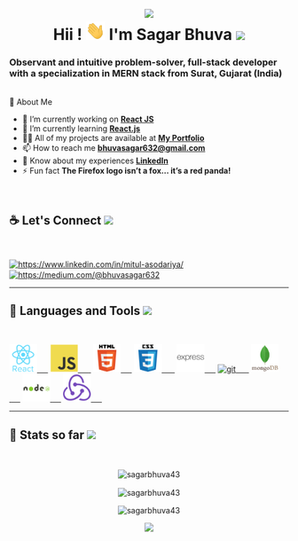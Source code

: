<h1 align="center"><img src="https://www.aagnia.com/wp-content/uploads/2021/12/39998-web-development.gif" align="center" width= "50%"  /> 
</br>Hii ! <img src="https://raw.githubusercontent.com/ABSphreak/ABSphreak/master/gifs/Hi.gif" width="35"> I'm Sagar Bhuva <img height="50" src="https://camo.githubusercontent.com/eff6d06962a561a00c761b67edaa3dcce718108731781eea93bbb21940ba556a/68747470733a2f2f656d6f6a692e67672f6173736574732f656d6f6a692f373333332d706172726f7464616e63652e676966"> </h1>
<h3 align="left">Observant and intuitive problem-solver, full-stack developer with a specialization in MERN stack from Surat, Gujarat (India)</h3>
<br>
 🙋 About Me

- 🔭 I’m currently working on **[React JS]("")**
- 🌱 I’m currently learning **[React.js]()**
- 👨‍💻 All of my projects are available at **[My Portfolio](https://sagarbhuva43.netlify.app/)**
- 📫 How to reach me **bhuvasagar632@gmail.com**
- 📄 Know about my experiences **[LinkedIn](https://www.linkedin.com/in/sagar-bhuva-79a0a4127/)**
- ⚡ Fun fact **The Firefox logo isn’t a fox… it’s a red panda!**
<br/>
<h2 align="left">☕ Let's Connect <img src="https://raw.githubusercontent.com/ShahriarShafin/ShahriarShafin/main/Assets/handshake.gif" width="70"> </h2>
<br>
 <p align="left">
<!-- <a href="" target="blank"><img align="center" src="https://raw.githubusercontent.com/rahuldkjain/github-profile-readme-generator/master/src/images/icons/Social/twitter.svg" alt="" height="30" width="40" /></a> -->
<a href="https://www.linkedin.com/in/sagar-bhuva-79a0a4127/" target="blank"><img align="center" src="https://raw.githubusercontent.com/rahuldkjain/github-profile-readme-generator/master/src/images/icons/Social/linked-in-alt.svg" alt="https://www.linkedin.com/in/mitul-asodariya/" height="30" width="40" /></a>
<a href="https://medium.com/@bhuvasagar632" target="blank"><img align="center" src="https://seeklogo.com/images/M/medium-logo-F0ACFCCD58-seeklogo.com.png" alt="https://medium.com/@bhuvasagar632" height="40" width="40"/></a>
<hr>
<h2 align="left">🚀 Languages and Tools <img src="https://camo.githubusercontent.com/beb64ff21c883e318e4f5db5231c2ba4175705bea1c9249e82a41ab375db4f75/68747470733a2f2f6d65646961322e67697068792e636f6d2f6d656469612f51737347456d706b79454f684243623765312f67697068792e6769663f6369643d656366303565343761306e336769316266716e74716d6f62386739616964316f796a327772336473336d67373030626c267269643d67697068792e676966" width="35"/> </h2>
<br>
<p align="left">
   <a href="https://reactjs.org/" target="_blank"> <img src="https://raw.githubusercontent.com/devicons/devicon/master/icons/react/react-original-wordmark.svg" alt="react" width="50" height="50"/>&nbsp;&nbsp;&nbsp;&nbsp;&nbsp;</a>
    <a href="https://developer.mozilla.org/en-US/docs/Web/JavaScript" target="_blank"> <img src="https://raw.githubusercontent.com/devicons/devicon/master/icons/javascript/javascript-original.svg" alt="javascript" width="50" height="50"/> &nbsp;&nbsp;&nbsp;&nbsp;&nbsp;</a> 
   <a href="https://www.w3.org/html/" target="_blank"> <img src="https://raw.githubusercontent.com/devicons/devicon/master/icons/html5/html5-original-wordmark.svg" alt="html5" width="50" height="50"/>&nbsp;&nbsp;&nbsp;&nbsp;&nbsp;</a>
  <a href="https://www.w3schools.com/css/" target="_blank"> <img src="https://raw.githubusercontent.com/devicons/devicon/master/icons/css3/css3-original-wordmark.svg" alt="css3" width="50" height="50"/> &nbsp;&nbsp;&nbsp;&nbsp;&nbsp;</a> 
  <a href="https://expressjs.com" target="_blank"> <img src="https://raw.githubusercontent.com/devicons/devicon/master/icons/express/express-original-wordmark.svg" alt="express" width="50" height="50"/>&nbsp;&nbsp;&nbsp;&nbsp;&nbsp;</a> 
  <a href="https://git-scm.com/" target="_blank"> <img src="https://www.vectorlogo.zone/logos/git-scm/git-scm-icon.svg" alt="git" width="50" height="50"/> &nbsp;&nbsp;&nbsp;&nbsp;&nbsp;</a> 
  <a href="https://www.mongodb.com/" target="_blank"> <img src="https://raw.githubusercontent.com/devicons/devicon/master/icons/mongodb/mongodb-original-wordmark.svg" alt="mongodb" width="50" height="50"/>&nbsp;&nbsp;&nbsp;&nbsp;&nbsp;</a> 
  <a href="https://nodejs.org" target="_blank"> <img src="https://raw.githubusercontent.com/devicons/devicon/master/icons/nodejs/nodejs-original-wordmark.svg" alt="nodejs" width="50" height="50"/>&nbsp;&nbsp;&nbsp;&nbsp;&nbsp;</a> 
  <a href="https://redux.js.org" target="_blank"> <img src="https://raw.githubusercontent.com/devicons/devicon/master/icons/redux/redux-original.svg" alt="redux" width="50" height="50"/>&nbsp;&nbsp;&nbsp;&nbsp;&nbsp;</a> </p>
  <hr>
<h2 align="left">👷 Stats so far <img src="https://camo.githubusercontent.com/f11b92476ee793cfe97f20e0564ab552bd9bd670179d7b6772c59bb4d3218ca6/68747470733a2f2f692e70696e696d672e636f6d2f6f726967696e616c732f36352f63342f66342f36356334663435323537316265313236316539633632336637646134383861632e676966" width="35"/> </h2>
<br>
<p align="center" ><img align="center" src="https://github-readme-stats.vercel.app/api?username=sagarbhuva43&show_icons=true&locale=en&hide_border=true&theme=dark" alt="sagarbhuva43" /></p>
<p align="center" ><img align="center" src="https://github-readme-streak-stats.herokuapp.com/?user=sagarbhuva43&hide_border=true&theme=dark" alt="sagarbhuva43" /></p>
<p align="center" ><img align="center" src="https://github-readme-stats.vercel.app/api/top-langs?username=sagarbhuva43&show_icons=true&locale=en&layout=compact&hide_border=true&theme=dark" alt="sagarbhuva43" /></p>
<p align="center">
  <img  src="https://raw.githubusercontent.com/Trilokia/Trilokia/379277808c61ef204768a61bbc5d25bc7798ccf1/bottom_header.svg">
  </p>
 
